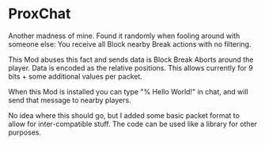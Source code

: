 # ProxChat

Another madness of mine. Found it randomly when fooling around with someone else: You receive all Block nearby Break actions with no filtering.

This Mod abuses this fact and sends data is Block Break Aborts around the player. Data is encoded as the relative positions. This allows currently for 9 bits + some additional values per packet.

When this Mod is installed you can type "% Hello World!" in chat, and will send that message to nearby players.

No idea where this should go, but I added some basic packet format to allow for inter-compatible stuff. The code can be used like a library for other purposes.